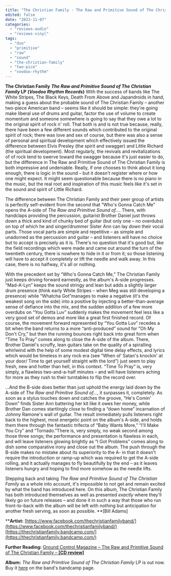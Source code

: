 ```yaml
---
title: "The Christian Family - The Raw and Primitive Sound of The Christian Family LP"
edited: false
date: "2022-11-07"
categories:
  - "reviews-audio"
  - "reviews-vinyl"
tags:
  - "duo"
  - "primitive"
  - "raw"
  - "sound"
  - "the-christian-family"
  - "two-pice"
  - "voodoo-rhythm"
---
```


**The Christian Family** **_The Raw and Primitive Sound of The Christian Family_ LP** **(_Voodoo Rhythm Records_)** With the success of bands like The White Stripes, The Black Keys, Death From Above and Japandroids in hand, making a guess about the probable sound of The Christian Family – another two-piece American band – seems like it should be simple: they're going make liberal use of drums and guitar, factor the use of volume to create momentum and someone somewhere is going to say that they owe a lot to the original spirit of rock n' roll. That both is and is not true because, really, there have been a few different sounds which contributed to the original spirit of rock; there was love and sex of course, but there was also a sense of personal and spiritual development which effectively issued the difference between Elvis Presley (the spirit and swagger) and Little Richard (the spiritual development). Most regularly, the revivals and revitalizations of of rock tend to swerve toward the swagger because it's just easier to do, but the difference in The Raw and Primitive Sound of The Christian Family is both impressive and undeniable. Really, if one chooses to think about it long enough, there is logic in the sound – but it doesn't register where or how one might expect. It might seem questionable because there is no piano in the music, but the real root and inspiration of this music feels like it's set in the sound and spirit of Little Richard.

The difference between The Christian Family and their peer group of artists is perfectly self-evident from the second that “Who's Gonna Catch Me” opens the A-side of _The Raw and Primitive Sound of..._. There, with handclaps providing the percussion, guitarist Brother Daniel just throws down a thick and kind of chunky bed of guitar (but only one – no overdubs) on top of which he and singer/drummer Sister Ann can lay down their vocal parts. Those vocal parts are simple and repetitive – as simple and unadorned as the percussion and guitar – and listeners will have no choice but to accept is precisely as it is. There's no question that it's good but, like the field recordings which were made and came out around the turn of the twentieth century, there is nowhere to hide in it or from it; so those listening will have to accept it completely or lift the needle and walk away. In this case, there is no halfway, it's all or nothing.

With the precedent set by “Who's Gonna Catch Me,” The Christian Family just keeps driving forward earnestly, as the album's A-side progresses. “Mad-A-Lyn” keeps the sound stringy and lean but adds a slightly larger drum presence (think early White Stripes – when Meg was still developing a presence) while “Whatcha Got”manages to make a negative (it's the weakest song on the side) into a positive by injecting a better-than-average sense of defiance into the mix, and the sudden addition of a few more overdubs on “You Gotta Luv” suddenly makes the movement feel less like a very good set of demos and more like a great first finished record. Of course, the movement forward represented by “You Gotta Luv” recedes a bit when the band returns to a more “anti-produced” sound for “Oh My Don't Cry,” but then the running bounces right back into great form when “Time To Pray” comes along to close the A-side of the album. There, Brother Daniel's scruffy, lean guitars take on the quality of a spiralling whirlwind with the help of some modest digital time delay effects, and lyrics which would be timeless in any rock era (see “When ol' Satan's knockin' at your door/ Time to get yourself straight with the lord”) just seem to play fresh, new and hotter than hell, in this context. “Time To Pray” is, very simply, a flawless two-and-a-half minutes – and will have listeners aching for more as they rush to their turntables to flip the record over.

...And the B-side does better than just uphold the energy laid down by the A-side of _The Raw and Primitive Sound of..._, it surpasses it, completely. As soon as a stylus touches down and catches the groove, “He's Comin' Down” finds Sister Ann battering her kit like it owes her money, while Brother Dan comes startlingly close to finding a “down home” incarnation of Johnny Ramone's wall of guitar. The result immediately pulls listeners right back to the highest, most energetic point on the album's A-side, and holds them there through the fantastic trifecta of “Baby Wants More,” “I'll Make You Cry” and “Tornado.”There is, very simply, no weak second among those three songs; the performance and presentation is flawless in each, and will leave listeners glowing brightly as “I Got Problems” comes along to dish some comparative irony and close out the album. The push through the B-side makes no mistake about its superiority to the A- in that it doesn't require the introduction or ramp-up which was required to get the A-side rolling, and it actually manages to fly beautifully by the end – as it leaves listeners hungry and hoping to find more somehow as the needle lifts.

Stepping back and taking _The Raw and Primitive Sound of The Christian Family_ as a whole into account, it's impossible to not get and remain excited by what the band has introduced here. On this album, The Christian Family has both introduced themselves as well as presented _exactly_ where they'll likely go on future releases – and done it in such a way that those who run front-to-back with the album will be left with nothing but anticipation for another fresh serving, as soon as possible. **\[Bill Adams\]

****Artist:** [https://www.facebook.com/thechristianfamilyband/](https://www.facebook.com/thechristianfamilyband/) [https://thechristianfamily.bandcamp.com/](https://thechristianfamily.bandcamp.com/)

**Further Reading:** [Ground Control Magazine – The Raw and Primitive Sound of The Christian Family – **\[CD review\]**](https://groundcontrolmag.com/the-christian-family-album/)

**Album:** _The Raw and Primitive Sound of The Christian Family_ LP is out now. Buy it [here](https://thechristianfamily.bandcamp.com/album/the-raw-and-primitive-sounds-of-the-christian-family) on the band's bandcamp page.
